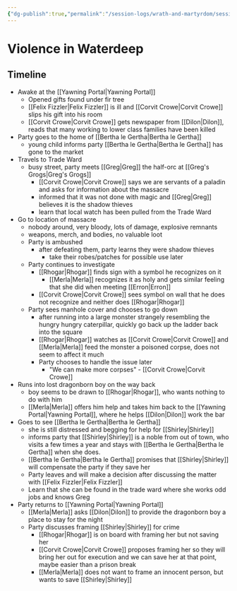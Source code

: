 ```yaml
---
{"dg-publish":true,"permalink":"/session-logs/wrath-and-martyrdom/session-2-2025-01-11/"}
---
```



# Violence in Waterdeep

## Timeline
- Awake at the [[Yawning Portal\|Yawning Portal]]
	- Opened gifts found under fir tree
	- [[Felix Fizzler\|Felix Fizzler]] is ill and [[Corvit Crowe\|Corvit Crowe]] slips his gift into his room
	- [[Corvit Crowe\|Corvit Crowe]] gets newspaper from [[Dilon\|Dilon]], reads that many working to lower class families have been killed
- Party goes to the home of [[Bertha le Gertha\|Bertha le Gertha]]
	- young child informs party [[Bertha le Gertha\|Bertha le Gertha]] has gone to the market
- Travels to Trade Ward
	- busy street, party meets [[Greg\|Greg]] the half-orc at [[Greg's Grogs\|Greg's Grogs]]
		- [[Corvit Crowe\|Corvit Crowe]] says we are servants of a paladin and asks for information about the massacre
		- informed that it was not done with magic and [[Greg\|Greg]] believes it is the shadow thieves
		- learn that local watch has been pulled from the Trade Ward
- Go to location of massacre
	- nobody around, very bloody, lots of damage, explosive remnants
	- weapons, merch, and bodies, no valuable loot
	- Party is ambushed
		- after defeating them, party learns they were shadow thieves
			- take their robes/patches for possible use later
	- Party continues to investigate
		- [[Rhogar\|Rhogar]] finds sign with a symbol he recognizes on it
			- [[Merla\|Merla]] recognizes it as holy and gets similar feeling that she did when meeting [[Erron\|Erron]]
		- [[Corvit Crowe\|Corvit Crowe]] sees symbol on wall that he does not recognize and neither does [[Rhogar\|Rhogar]]
	- Party sees manhole cover and chooses to go down
		- after running into a large monster strangely resembling the hungry hungry caterpillar, quickly go back up the ladder back into the square
		- [[Rhogar\|Rhogar]] watches as [[Corvit Crowe\|Corvit Crowe]] and [[Merla\|Merla]] feed the monster a poisoned corpse, does not seem to affect it much
		- Party chooses to handle the issue later
			- "We can make more corpses" - [[Corvit Crowe\|Corvit Crowe]]
- Runs into lost dragonborn boy on the way back
	- boy seems to be drawn to [[Rhogar\|Rhogar]], who wants nothing to do with him
	- [[Merla\|Merla]] offers him help and takes him back to the [[Yawning Portal\|Yawning Portal]], where he helps [[Dilon\|Dilon]] work the bar
- Goes to see [[Bertha le Gertha\|Bertha le Gertha]]
	- she is still distressed and begging for help for [[Shirley\|Shirley]]
	- informs party that [[Shirley\|Shirley]] is a noble from out of town, who visits a few times a year and stays with [[Bertha le Gertha\|Bertha le Gertha]] when she does.
	- [[Bertha le Gertha\|Bertha le Gertha]] promises that [[Shirley\|Shirley]] will compensate the party if they save her
	- Party leaves and will make a decision after discussing the matter with [[Felix Fizzler\|Felix Fizzler]]
	- Learn that she can be found in the trade ward where she works odd jobs and knows Greg
- Party returns to [[Yawning Portal\|Yawning Portal]] 
	- [[Merla\|Merla]] asks [[Dilon\|Dilon]] to provide the dragonborn boy a place to stay for the night
	- Party discusses framing [[Shirley\|Shirley]] for crime
		- [[Rhogar\|Rhogar]] is on board with framing her but not saving her
		- [[Corvit Crowe\|Corvit Crowe]] proposes framing her so they will bring her out for execution and we can save her at that point, maybe easier than a prison break
		- [[Merla\|Merla]] does not want to frame an innocent person, but wants to save [[Shirley\|Shirley]]
